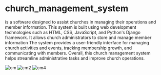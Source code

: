 # church_management_system

is a software designed to assist churches in managing their operations and member information. This system is built using web development technologies such as HTML, CSS, JavaScript, and Python's Django framework. It allows church administrators to store and manage member information
The system provides a user-friendly interface for managing church activities and events, tracking membership growth, and communicating with members. Overall, this church management system helps streamline administrative tasks and improve church operations.

![cm](https://user-images.githubusercontent.com/96838769/221399704-02286364-cdb5-4fc3-98d7-219ce9aba69a.png)
![cm2](https://user-images.githubusercontent.com/96838769/221399716-cd8b6f28-324d-4cfd-8702-4fe79b47727e.png)
![cm4](https://user-images.githubusercontent.com/96838769/221399864-7498dfeb-dbf4-4a87-a249-50a42ed9db32.png)
